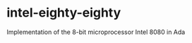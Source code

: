 intel-eighty-eighty
===================

Implementation of the 8-bit microprocessor Intel 8080 in Ada
